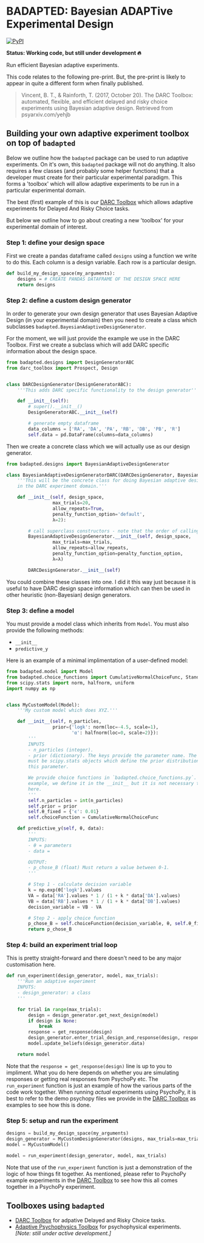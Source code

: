 # BADAPTED: Bayesian ADAPTive Experimental Design

[![PyPI](https://img.shields.io/pypi/v/badapted.svg?color=green)](https://pypi.org/project/badapted/)

**Status: Working code, but still under development 🔥**

Run efficient Bayesian adaptive experiments.

This code relates to the following pre-print. But, the pre-print is likely to appear in quite a different form when finally published.
> Vincent, B. T., & Rainforth, T. (2017, October 20). The DARC Toolbox: automated, flexible, and efficient delayed and risky choice experiments using Bayesian adaptive design. Retrieved from psyarxiv.com/yehjb


## Building your own adaptive experiment toolbox on top of `badapted`

Below we outline how the `badapted` package can be used to run adaptive experiments. On it's own, this `badapted` package will not do anything. It also requires a few classes (and probably some helper functions) that a developer must create for their particular experimental paradigm. This forms a 'toolbox' which will allow adaptive experiments to be run in a particular experimental domain.

The best (first) example of this is our [DARC Toolbox](https://github.com/drbenvincent/darc_toolbox) which allows adaptive experiments for Delayed And Risky Choice tasks.

But below we outline how to go about creating a new 'toolbox' for your experimental domain of interest.


### Step 1: define your design space

First we create a pandas dataframe called `designs` using a function we write to do this. Each column is a design variable. Each row is a particular design.

```python
def build_my_design_space(my_arguments):
    designs = # CREATE PANDAS DATAFRAME OF THE DESIGN SPACE HERE
    return designs
```

### Step 2: define a custom design generator

In order to generate your own design generator that uses Bayesian Adaptive Design (in your experimental domain) then you need to create a class which subclasses `badapted.BayesianAdaptiveDesignGenerator`.

For the moment, we will just provide the example we use in the DARC Toolbox. First we create a subclass which will add DARC specific information about the design space.

```python
from badapted.designs import DesignGeneratorABC
from darc_toolbox import Prospect, Design


class DARCDesignGenerator(DesignGeneratorABC):
    '''This adds DARC specific functionality to the design generator'''

    def __init__(self):
        # super().__init__()
        DesignGeneratorABC.__init__(self)

        # generate empty dataframe
        data_columns = ['RA', 'DA', 'PA', 'RB', 'DB', 'PB', 'R']
        self.data = pd.DataFrame(columns=data_columns)
```
Then we create a concrete class which we will actually use as our design generator.

```python
from badapted.designs import BayesianAdaptiveDesignGenerator

class BayesianAdaptiveDesignGeneratorDARC(DARCDesignGenerator, BayesianAdaptiveDesignGenerator):
    '''This will be the concrete class for doing Bayesian adaptive design
    in the DARC experiment domain.'''

    def __init__(self, design_space,
                 max_trials=20,
                 allow_repeats=True,
                 penalty_function_option='default',
                 λ=2):

        # call superclass constructors - note that the order of calling these is important
        BayesianAdaptiveDesignGenerator.__init__(self, design_space,
                 max_trials=max_trials,
                 allow_repeats=allow_repeats,
                 penalty_function_option=penalty_function_option,
                 λ=λ)

        DARCDesignGenerator.__init__(self)
```

You could combine these classes into one. I did it this way just because it is useful to have DARC design space information which can then be used in other heuristic (non-Bayesian) design generators.


### Step 3: define a model

You must provide a model class which inherits from `Model`. You must also provide the following methods:

- `__init__`
- `predictive_y`

Here is an example of a minimal implimentation of a user-defined model:

```python
from badapted.model import Model
from badapted.choice_functions import CumulativeNormalChoiceFunc, StandardCumulativeNormalChoiceFunc
from scipy.stats import norm, halfnorm, uniform
import numpy as np


class MyCustomModel(Model):
    '''My custom model which does XYZ.'''

    def __init__(self, n_particles,
                 prior={'logk': norm(loc=-4.5, scale=1),
                        'α': halfnorm(loc=0, scale=2)}):
        '''
        INPUTS
        - n_particles (integer).
        - prior (dictionary). The keys provide the parameter name. The values
        must be scipy.stats objects which define the prior distribution for
        this parameter.

        We provide choice functions in `badapted.choice_functions.py`. In this
        example, we define it in the __init__ but it is not necessary to happen
        here.
        '''
        self.n_particles = int(n_particles)
        self.prior = prior
        self.θ_fixed = {'ϵ': 0.01}
        self.choiceFunction = CumulativeNormalChoiceFunc

    def predictive_y(self, θ, data):
        '''
        INPUTS:
        - θ = parameters
        - data =

        OUTPUT:
        - p_chose_B (float) Must return a value between 0-1.
        '''

        # Step 1 - calculate decision variable
        k = np.exp(θ['logk'].values
        VA = data['RA'].values * 1 / (1 + k * data['DA'].values)
        VB = data['RB'].values * 1 / (1 + k * data['DB'].values)
        decision_variable = VB - VA

        # Step 2 - apply choice function
        p_chose_B = self.choiceFunction(decision_variable, θ, self.θ_fixed)
        return p_chose_B
```

### Step 4: build an experiment trial loop

This is pretty straight-forward and there doesn't need to be any major customisation here.

```python
def run_experiment(design_generator, model, max_trials):
    '''Run an adaptive experiment
    INPUTS:
    - design_generator: a class
    '''

    for trial in range(max_trials):
        design = design_generator.get_next_design(model)
        if design is None:
            break
        response = get_response(design)
        design_generator.enter_trial_design_and_response(design, response)
        model.update_beliefs(design_generator.data)

    return model
```

Note that the `response = get_response(design)` line is up to you to impliment. What you do here depends on whether you are simulating responses or getting real responses from PsychoPy etc. The `run_experiment` function is just an example of how the various parts of the code work together. When running _actual_ experiments using PsychoPy, it is best to refer to the demo psychopy files we provide in the [DARC Toolbox](https://github.com/drbenvincent/darc_toolbox) as examples to see how this is done.

### Step 5: setup and run the experiment

```python
designs = build_my_design_space(my_arguments)
design_generator = MyCustomDesignGenerator(designs, max_trials=max_trials)
model = MyCustomModel()

model = run_experiment(design_generator, model, max_trials)
```

Note that use of the `run_experiment` function is just a demonstration of the logic of how things fit together. As mentioned, please refer to PsychoPy example experiments in the [DARC Toolbox](https://github.com/drbenvincent/darc_toolbox) to see how this all comes together in a PsychoPy experiment.


## Toolboxes using `badapted`
- [DARC Toolbox](https://github.com/drbenvincent/darc_toolbox) for adpative Delayed and Risky Choice tasks.
- [Adaptive Psychophysics Toolbox](https://github.com/drbenvincent/adaptive_psychophysics_toolbox) for psychophysical experiments. _[Note: still under active development.]_
